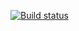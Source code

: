 [![Build status](https://ci.appveyor.com/api/projects/status/31j5t0xk5cvmlxfg?svg=true)](https://ci.appveyor.com/project/anna2283/aqa-task-3-web)